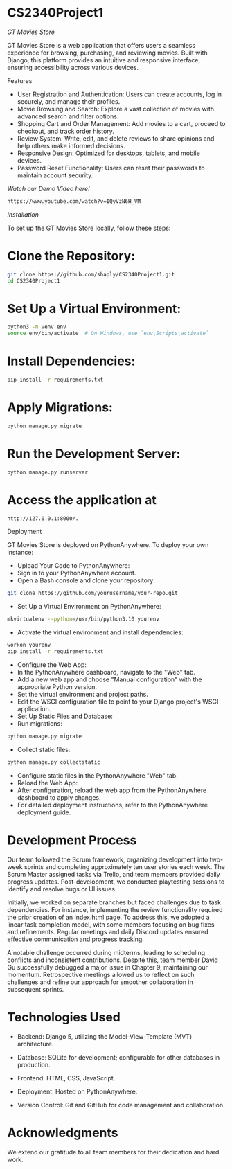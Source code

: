 # CS2340Project1
*GT Movies Store*

GT Movies Store is a web application that offers users a seamless experience for browsing, purchasing, and reviewing movies. Built with Django, this platform provides an intuitive and responsive interface, ensuring accessibility across various devices.

Features
* User Registration and Authentication: Users can create accounts, log in securely, and manage their profiles.
* Movie Browsing and Search: Explore a vast collection of movies with advanced search and filter options.
* Shopping Cart and Order Management: Add movies to a cart, proceed to checkout, and track order history.
* Review System: Write, edit, and delete reviews to share opinions and help others make informed decisions.
* Responsive Design: Optimized for desktops, tablets, and mobile devices.
* Password Reset Functionality: Users can reset their passwords to maintain account security.

*Watch our Demo Video here!*
```bash
https://www.youtube.com/watch?v=IQyVzN6H_VM
```

*Installation*

To set up the GT Movies Store locally, follow these steps:

# Clone the Repository:
```bash
git clone https://github.com/shaply/CS2340Project1.git
cd CS2340Project1
```

# Set Up a Virtual Environment:
```bash
python3 -m venv env
source env/bin/activate  # On Windows, use `env\Scripts\activate`
```

# Install Dependencies:
```bash
pip install -r requirements.txt
```

# Apply Migrations:
```bash
python manage.py migrate
```

# Run the Development Server:
```bash
python manage.py runserver
```

# Access the application at 
```bash
http://127.0.0.1:8000/.
```
Deployment

GT Movies Store is deployed on PythonAnywhere. To deploy your own instance:

* Upload Your Code to PythonAnywhere:
* Sign in to your PythonAnywhere account.
* Open a Bash console and clone your repository:
```bash
git clone https://github.com/yourusername/your-repo.git
```
* Set Up a Virtual Environment on PythonAnywhere:
```bash
mkvirtualenv --python=/usr/bin/python3.10 yourenv
```
* Activate the virtual environment and install dependencies:
```bash
workon yourenv
pip install -r requirements.txt
```
* Configure the Web App:
* In the PythonAnywhere dashboard, navigate to the "Web" tab.
* Add a new web app and choose "Manual configuration" with the appropriate Python version.
* Set the virtual environment and project paths.
* Edit the WSGI configuration file to point to your Django project's WSGI application.
* Set Up Static Files and Database:
* Run migrations:
```bash
python manage.py migrate
```
* Collect static files:
```bash
python manage.py collectstatic
```
* Configure static files in the PythonAnywhere "Web" tab.
* Reload the Web App:
* After configuration, reload the web app from the PythonAnywhere dashboard to apply changes.
* For detailed deployment instructions, refer to the PythonAnywhere deployment guide.

# Development Process

Our team followed the Scrum framework, organizing development into two-week sprints and completing approximately ten user stories each week. The Scrum Master assigned tasks via Trello, and team members provided daily progress updates. Post-development, we conducted playtesting sessions to identify and resolve bugs or UI issues.

Initially, we worked on separate branches but faced challenges due to task dependencies. For instance, implementing the review functionality required the prior creation of an index.html page. To address this, we adopted a linear task completion model, with some members focusing on bug fixes and refinements. Regular meetings and daily Discord updates ensured effective communication and progress tracking.

A notable challenge occurred during midterms, leading to scheduling conflicts and inconsistent contributions. Despite this, team member David Gu successfully debugged a major issue in Chapter 9, maintaining our momentum. Retrospective meetings allowed us to reflect on such challenges and refine our approach for smoother collaboration in subsequent sprints.

# Technologies Used

* Backend: Django 5, utilizing the Model-View-Template (MVT) architecture.

* Database: SQLite for development; configurable for other databases in production.

* Frontend: HTML, CSS, JavaScript.

* Deployment: Hosted on PythonAnywhere.

* Version Control: Git and GitHub for code management and collaboration.


# Acknowledgments

We extend our gratitude to all team members for their dedication and hard work. 
